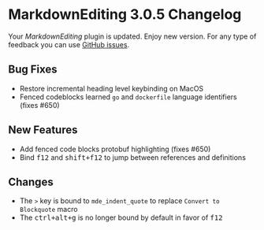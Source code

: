 # MarkdownEditing 3.0.5 Changelog

Your _MarkdownEditing_ plugin is updated. Enjoy new version. For any type of
feedback you can use [GitHub issues][issues].

## Bug Fixes

* Restore incremental heading level keybinding on MacOS
* Fenced codeblocks learned `go` and `dockerfile` language identifiers (fixes #650)

## New Features

* Add fenced code blocks protobuf highlighting (fixes #650)
* Bind <kbd>f12</kbd> and <kbd>shift+f12</kbd> to jump between references and definitions

## Changes

* The `>` key is bound to `mde_indent_quote` to replace `Convert to Blockquote` macro
* The <kbd>ctrl+alt+g</kbd> is no longer bound by default in favor of <kbd>f12</kbd>

[issues]: https://github.com/SublimeText-Markdown/MarkdownEditing/issues
